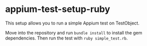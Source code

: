 # appium-test-setup-ruby
This setup allows you to run a simple Appium test on TestObject.

Move into the repository and run `bundle install` to install the gem dependencies.
Then run the test with `ruby simple_test.rb`.
